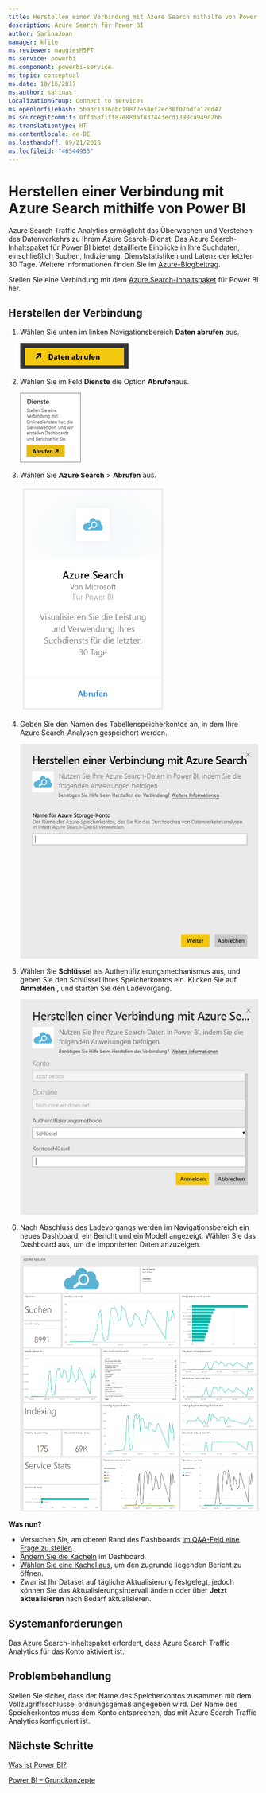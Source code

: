 ```yaml
---
title: Herstellen einer Verbindung mit Azure Search mithilfe von Power BI
description: Azure Search für Power BI
author: SarinaJoan
manager: kfile
ms.reviewer: maggiesMSFT
ms.service: powerbi
ms.component: powerbi-service
ms.topic: conceptual
ms.date: 10/16/2017
ms.author: sarinas
LocalizationGroup: Connect to services
ms.openlocfilehash: 5ba3c1336abc10872e58ef2ec38f076dfa120d47
ms.sourcegitcommit: 0ff358f1ff87e88daf837443ecd1398ca949d2b6
ms.translationtype: HT
ms.contentlocale: de-DE
ms.lasthandoff: 09/21/2018
ms.locfileid: "46544955"
---
```

# <a name="connect-to-azure-search-with-power-bi"></a>Herstellen einer Verbindung mit Azure Search mithilfe von Power BI
Azure Search Traffic Analytics ermöglicht das Überwachen und Verstehen des Datenverkehrs zu Ihrem Azure Search-Dienst. Das Azure Search-Inhaltspaket für Power BI bietet detaillierte Einblicke in Ihre Suchdaten, einschließlich Suchen, Indizierung, Dienststatistiken und Latenz der letzten 30 Tage. Weitere Informationen finden Sie im [Azure-Blogbeitrag](https://azure.microsoft.com/blog/analyzing-your-azure-search-traffic/).

Stellen Sie eine Verbindung mit dem [Azure Search-Inhaltspaket](https://app.powerbi.com/getdata/services/azure-search) für Power BI her.

## <a name="how-to-connect"></a>Herstellen der Verbindung
1. Wählen Sie unten im linken Navigationsbereich **Daten abrufen** aus.
   
   ![](media/service-connect-to-azure-search/pbi_getdata.png) 
2. Wählen Sie im Feld **Dienste** die Option **Abrufen**aus.
   
   ![](media/service-connect-to-azure-search/pbi_getservices.png) 
3. Wählen Sie **Azure Search** \> **Abrufen** aus.
   
   ![](media/service-connect-to-azure-search/azuresearch.png)
4. Geben Sie den Namen des Tabellenspeicherkontos an, in dem Ihre Azure Search-Analysen gespeichert werden.
   
   ![](media/service-connect-to-azure-search/params.png)
5. Wählen Sie **Schlüssel** als Authentifizierungsmechanismus aus, und geben Sie den Schlüssel Ihres Speicherkontos ein. Klicken Sie auf **Anmelden** , und starten Sie den Ladevorgang.
   
   ![](media/service-connect-to-azure-search/creds.png)
6. Nach Abschluss des Ladevorgangs werden im Navigationsbereich ein neues Dashboard, ein Bericht und ein Modell angezeigt. Wählen Sie das Dashboard aus, um die importierten Daten anzuzeigen.
   
    ![](media/service-connect-to-azure-search/dashboard2.png)

**Was nun?**

* Versuchen Sie, am oberen Rand des Dashboards [im Q&A-Feld eine Frage zu stellen](consumer/end-user-q-and-a.md).
* [Ändern Sie die Kacheln](service-dashboard-edit-tile.md) im Dashboard.
* [Wählen Sie eine Kachel aus](consumer/end-user-tiles.md), um den zugrunde liegenden Bericht zu öffnen.
* Zwar ist Ihr Dataset auf tägliche Aktualisierung festgelegt, jedoch können Sie das Aktualisierungsintervall ändern oder über **Jetzt aktualisieren** nach Bedarf aktualisieren.

## <a name="system-requirements"></a>Systemanforderungen
Das Azure Search-Inhaltspaket erfordert, dass Azure Search Traffic Analytics für das Konto aktiviert ist.

## <a name="troubleshooting"></a>Problembehandlung
Stellen Sie sicher, dass der Name des Speicherkontos zusammen mit dem Vollzugriffsschlüssel ordnungsgemäß angegeben wird. Der Name des Speicherkontos muss dem Konto entsprechen, das mit Azure Search Traffic Analytics konfiguriert ist.

## <a name="next-steps"></a>Nächste Schritte
[Was ist Power BI?](power-bi-overview.md)

[Power BI – Grundkonzepte](consumer/end-user-basic-concepts.md)

